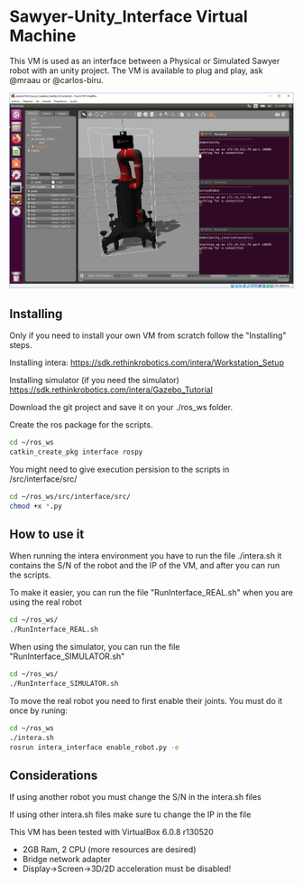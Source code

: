 # Sawyer-Unity_Interface Virtual Machine

This VM is used as an interface between a Physical or Simulated Sawyer robot with an unity project.
The VM is available to plug and play, ask @mraau or @carlos-biru.

![Image](./screen.PNG)

Installing
----------
Only if you need to install your own VM from scratch follow the "Installing" steps.

Installing intera:
https://sdk.rethinkrobotics.com/intera/Workstation_Setup

Installing simulator (if you need the simulator)
https://sdk.rethinkrobotics.com/intera/Gazebo_Tutorial

Download the git project and save it on your ./ros_ws folder.

Create the ros package for the scripts.

```sh
cd ~/ros_ws
catkin_create_pkg interface rospy
```
You might need to give execution persision to the scripts in /src/interface/src/
```sh
cd ~/ros_ws/src/interface/src/
chmod +x *.py
```




How to use it
-------------
When running the intera environment you have to run the file ./intera.sh it contains the S/N of the robot and the IP of the VM, and after you can run the scripts.

To make it easier, you can run the file "RunInterface_REAL.sh" when you are using the real robot
```sh
cd ~/ros_ws/
./RunInterface_REAL.sh
```

When using the simulator, you can run the file "RunInterface_SIMULATOR.sh"
```sh
cd ~/ros_ws/
./RunInterface_SIMULATOR.sh
```

To move the real robot you need to first enable their joints. You must do it once by runing:
```sh
cd ~/ros_ws
./intera.sh
rosrun intera_interface enable_robot.py -e
```

Considerations
--------------
If using another robot you must change the S/N in the intera.sh files

If using other intera.sh files make sure tu change the IP in the file

This VM has been tested with VirtualBox 6.0.8 r130520
  - 2GB Ram, 2 CPU (more resources are desired)
  - Bridge network adapter
  - Display->Screen->3D/2D acceleration must be disabled!
